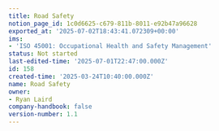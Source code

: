 ```yaml
---
title: Road Safety
notion_page_id: 1c0d6625-c679-811b-8011-e92b47a96628
exported_at: '2025-07-02T18:43:41.072309+00:00'
ims:
- 'ISO 45001: Occupational Health and Safety Management'
status: Not started
last-edited-time: '2025-07-01T22:47:00.000Z'
id: 158
created-time: '2025-03-24T10:40:00.000Z'
name: Road Safety
owner:
- Ryan Laird
company-handbook: false
version-number: 1.1
---
```


